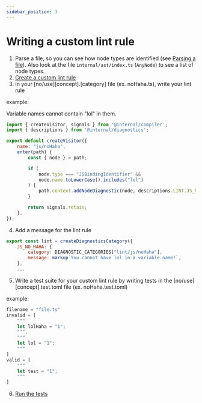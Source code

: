 ```yaml
---
sidebar_position: 3
---
```


# Writing a custom lint rule

1. Parse a file, so you can see how node types are identified (see [Parsing a file](/docs/commands/parsing-a-file)). Also look at the file `internal/ast/index.ts` (`AnyNode`) to see a list of node types.
2. [Create a custom lint rule](/docs/commands/custom-lint-rule)
3. In your [no/use][concept].[category] file (ex. noHaha.ts), write your lint rule

example:

Variable names cannot contain "lol" in them.
```jsx title="noHaha.ts"
import { createVisitor, signals } from '@internal/compiler';
import { descriptions } from '@internal/diagnostics';

export default createVisitor({
	name: "js/noHaha",
	enter(path) {
		const { node } = path;

		if (
			node.type === "JSBindingIdentifier" &&
			node.name.toLowerCase().includes("lol")
		) {
			path.context.addNodeDiagnostic(node, descriptions.LINT.JS_NO_HAHA);
		}

		return signals.retain;
	},
});
```

4. Add a message for the lint rule
```jsx title="internal/diagnostics/descriptions/lint.ts"
export const lint = createDiagnosticsCategory({
	JS_NO_HAHA: {
		category: DIAGNOSTIC_CATEGORIES["lint/js/noHaha"],
		message: markup`You cannot have lol in a variable name!`,
	},
    ...
```


5. Write a test suite for your custom lint rule by writing tests in the [no/use][concept].test.toml file (ex. noHaha.test.toml)

example:
```jsx title="noHaha.test.toml"
filename = "file.ts"
invalid = [
	"""
	let lolHaha = "1";
	""",
	"""
	let lol = "1";
	"""
]
valid = [
	"""
	let test = "1";
	"""
]
```

6. [Run the tests](/docs/commands/testing)